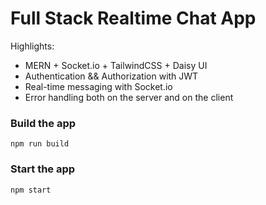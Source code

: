 # Full Stack Realtime Chat App

Highlights:

-  MERN + Socket.io + TailwindCSS + Daisy UI
-  Authentication && Authorization with JWT
-  Real-time messaging with Socket.io
-  Error handling both on the server and on the client

### Build the app

```shell
npm run build
```

### Start the app

```shell
npm start
```
